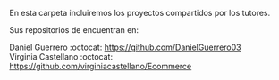 En esta carpeta incluiremos los proyectos compartidos por los tutores. <br>

Sus repositorios de encuentran en: <br>

Daniel Guerrero :octocat: https://github.com/DanielGuerrero03 <br>
Virginia Castellano :octocat: https://github.com/virginiacastellano/Ecommerce <br>

